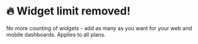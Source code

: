 # 🔥 Widget limit removed!

No more counting of widgets - add as many as you want for your web and mobile dashboards. Applies to all plans.
